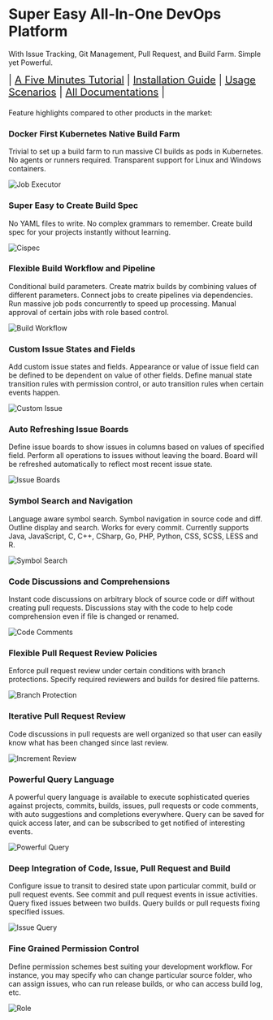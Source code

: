 # Super Easy All-In-One DevOps Platform 

With Issue Tracking, Git Management, Pull Request, and Build Farm. Simple yet Powerful.

<div style="font-size: 20px;">
| <a href="https://code.onedev.io/projects/onedev-manual/blob/master/pages/5min-tutorial.md">A Five Minutes Tutorial</a> 
| <a href="https://code.onedev.io/projects/onedev-manual/blob/master/pages/installation-guide.md">Installation Guide</a> 
| <a href="https://code.onedev.io/projects/onedev-manual/blob/master/pages/usage-scenarios.md">Usage Scenarios</a>
| <a href="https://code.onedev.io/projects/onedev-manual/blob">All Documentations</a> |
</div>
<p style="margin-bottom: 20px;">

Feature highlights compared to other products in the market:

### Docker First Kubernetes Native Build Farm

Trivial to set up a build farm to run massive CI builds as pods in Kubernetes. No agents or runners required. Transparent support for Linux and Windows containers. 

![Job Executor](features/job-executor.png)

### Super Easy to Create Build Spec

No YAML files to write. No complex grammars to remember. Create build spec for your projects instantly without learning.

![Cispec](features/cispec.gif)

### Flexible Build Workflow and Pipeline

Conditional build parameters. Create matrix builds by combining values of different parameters. Connect jobs to create pipelines via dependencies. Run massive job pods concurrently to speed up processing. Manual approval of certain jobs with role based control.

![Build Workflow](features/build-workflow.gif)

### Custom Issue States and Fields

Add custom issue states and fields. Appearance or value of issue field can be defined to be dependent on value of other fields. Define manual state transition rules with permission control, or auto transition rules when certain events happen. 

![Custom Issue](features/custom-issue.gif)

### Auto Refreshing Issue Boards

Define issue boards to show issues in columns based on values of specified field. Perform all operations to issues without leaving the board. Board will be refreshed automatically to reflect most recent issue state.

![Issue Boards](features/issue-boards.gif)

### Symbol Search and Navigation

Language aware symbol search. Symbol navigation in source code and diff. Outline display and search. Works for every commit. Currently supports Java, JavaScript, C, C++, CSharp, Go, PHP, Python, CSS, SCSS, LESS and R. 

![Symbol Search](features/symbol-search.gif)

### Code Discussions and Comprehensions

Instant code discussions on arbitrary block of source code or diff without creating pull requests. Discussions stay with the code to help code comprehension even if file is changed or renamed. 

![Code Comments](features/code-comments.gif)

### Flexible Pull Request Review Policies

Enforce pull request review under certain conditions with branch protections. Specify required reviewers and builds for desired file patterns. 

![Branch Protection](features/branch-protection.gif)

### Iterative Pull Request Review

Code discussions in pull requests are well organized so that user can easily know what has been changed since last review.

![Increment Review](features/increment-review.gif)

### Powerful Query Language

A powerful query language is available to execute sophisticated queries against projects, commits, builds, issues, pull requests or code comments, with auto suggestions and completions everywhere. Query can be saved for quick access later, and can be subscribed to get notified of interesting events.

![Powerful Query](features/powerful-query.gif)

### Deep Integration of Code, Issue, Pull Request and Build

Configure issue to transit to desired state upon particular commit, build or pull request events. See commit and pull request events in issue activities. Query fixed issues between two builds. Query builds or pull requests fixing specified issues.

![Issue Query](features/issue-query.gif)

### Fine Grained Permission Control

Define permission schemes best suiting your development workflow. For instance, you may specify who can change particular source folder, who can assign issues, who can run release builds, or who can access build log, etc.

![Role](features/role.png)